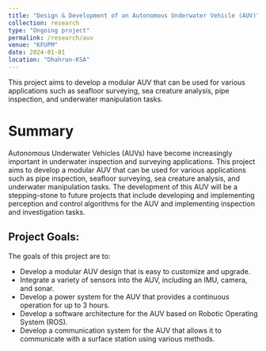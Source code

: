 ```yaml
---
title: "Design & Development of an Autonomous Underwater Vehicle (AUV)"
collection: research
type: "Ongoing project"
permalink: /research/auv
venue: "KFUPM"
date: 2024-01-01
location: "Dhahran-KSA"
---
```

This project aims to develop a modular AUV that can be used for various applications such as seafloor surveying, sea creature analysis, pipe inspection, and underwater manipulation tasks.

Summary
========
Autonomous Underwater Vehicles (AUVs) have become increasingly important in underwater inspection and surveying applications. This project aims to develop a modular AUV that can be used for various applications such as pipe inspection, seafloor surveying, sea creature analysis, and underwater manipulation tasks.
The development of this AUV will be a stepping-stone to future projects that include developing and implementing perception and control algorithms for the AUV and implementing inspection and investigation tasks.

Project Goals:
------------
The goals of this project are to:
* Develop a modular AUV design that is easy to customize and upgrade.
* Integrate a variety of sensors into the AUV, including an IMU, camera, and sonar.
* Develop a power system for the AUV that provides a continuous operation for up to 3 hours.
* Develop a software architecture for the AUV based on Robotic Operating System (ROS).
* Develop a communication system for the AUV that allows it to communicate with a surface station using various methods.
